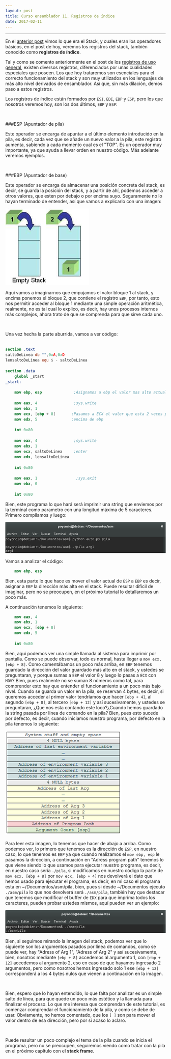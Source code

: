 ```yaml
---
layout: post
title: Curso ensamblador 11. Registros de índice
date: 2017-02-11
---
```

--------------------
En el [anterior post](http://poyoncio.com/2017/02/03/Curso-ensamblador-10-Stack/) vimos lo que era el Stack, y cuales eran los operadores básicos, en el post de hoy, veremos los registros del stack, también conocido como **registros de índice**.

Tal y como se comento anteriormente en el post de los [registros de uso general](http://poyoncio.com/2017/01/01/Curso-ensamblador-03-Registros-de-uso-general-y-mov/), existen diversos registros, diferenciados por unas cualidades especiales que poseen. Los que hoy trataremos son esenciales para el correcto funcionamiento del stack y son muy utilizados en los lenguajes de más alto nivel derivados de ensamblador. Así que, sin más dilación, demos paso a estos registros.

Los registros de índice están formados por ```ESI```, ```EDI```, ```EBP``` y ```ESP```, pero los que nosotros veremos hoy, son los dos últimos, ```EBP``` y ```ESP```:

<br>

###ESP (Apuntador de pila)

Este operador se encarga de apuntar a el último elemento introducido en la pila, es decir, cada vez que se añade un nuevo valor a la pila, este registro aumenta, sabiendo a cada momento cual es el "TOP". Es un operador muy importante, ya que ayuda a llevar orden en nuestro código. Más adelante veremos ejemplos.

<br>

###EBP (Apuntador de base)

Este operador se encarga de almacenar una posición concreta del stack, es decir, se guarda la posición del stack, y a partir de ahí, podemos acceder a otros valores, que esten por debajo o por encima suyo. Seguramente no lo hayan terminado de entender, así que vamos a explicarlo con una imagen:

<img src="/images/stack-22-10-ex-nasm-2333.png" />

Aqui vamos a imaginarnos que empujamos el valor bloque 1 al stack, y encima ponemos el bloque 2, que contiene el registro ```EBP```, por tanto, esto nos permitir acceder al bloque 1 mediante una simple operación aritmética, realmente, no es tal cual lo explico, es decir, hay unos procesos internos más complejos, ahora trato de que se comprenda para que sirve cada uno. 


<br>

Una vez hecha la parte aburrida, vamos a ver código:

```nasm

section .text
saltoDeLinea db "",0xA,0xD
lensaltoDeLinea equ $ - saltoDeLinea

section .data
    global _start
_start:

    mov ebp, esp              ;Asignamos a ebp el valor mas alto actual

    mov eax, 4                ;sys.write
    mov ebx, 1
    mov ecx, [ebp + 8]       ;Pasamos a ECX el valor que esta 2 veces por
    mov edx, 5               ;encima de ebp

    int 0x80

    mov eax, 4                ;sys.write
    mov ebx, 1
    mov ecx, saltoDeLinea     ;enter
    mov edx, lensaltoDeLinea

    int 0x80

    mov eax, 1                 ;sys.exit
    mov ebx, 0

    int 0x80
```

Bien, este programa lo que hará será imprimir una string que enviemos por la terminal como parametro con una longitud máxima de 5 caracteres. Primero compilamos y luego:

<img src="/images/captura-comp-stack-init---seg-ebp-esp.png" />  

Vamos a analizar el código:

```nasm
    mov ebp, esp
```

Bien, esta parte lo que hace es mover el valor actual de ```ESP``` a ```EBP``` es decir, asignar a ```EBP``` la dirección más alta en el stack. Puede resultar difícil de imaginar, pero no se preocupen, en el próximo tutorial lo detallaremos un poco más.

A continuación tenemos lo siguiente:

```nasm
    mov eax, 4
    mov ebx, 1
    mov ecx, [ebp + 8]
    mov edx, 5

    int 0x80
```

Bien, aquí podemos ver una simple llamada al sistema para imprimir por pantalla. Como se puede observar, todo es normal, hasta llegar a  ```mov ecx, [ebp + 8]```. Como comentábamos un poco más arriba, en ```EBP``` tenemos guardado la dirección del valor guardado más alto en el stack, y ustedes se preguntaran, y porque sumas a ```EBP``` el valor 8 y luego lo pasas a ```ECX``` con ```MOV```? Bien, pues realmente no se suman 8 números como tal, para comprender esto hay que entender el funcionamiento a un poco más bajo nivel. Cuando se guarda un valor en la pila, se reservan 4 bytes, es decir, si queremos acceder al primer valor tendríamos que hacer ```[ebp + 4]```, al segundo ```[ebp + 8]```, al tercero ```[ebp + 12]``` y así sucesivamente, y ustedes se preguntaran, ¿Que nos esta contando este loco?¿Cuando hemos guardado la string pasada por linea de comando en la pila? Bien, pues esto sucede por defecto, es decir, cuando iniciamos nuestro programa, por defecto en la pila tenemos lo siguiente:

<img src="/images/stack-asm-start-line-parameterscode-x.png" />

Para leer esta imagen, lo tenemos que hacer de abajo a arriba. Como podemos ver, lo primero que tenemos es la dirección de ```ESP```, en nuestro caso, lo que tenemos es ```EBP``` ya que cuando realizamos el ```mov ebp, esp``` le pasamos la dirección, a continuación en "Adress program path" tenemos lo que viene siendo lo que usamos para ejecutar nuestro programa, es decir, en nuestro caso sería ```./pila```, si modificamos en nuestro código la parte de ```mov ecx, [ebp + 8]``` por ```mov ecx, [ebp + 4]``` nos devolverá el dato que hemos usado para ejecutar el programa, es decir, en mi caso el programa esta en ~/Documentos/asm/pila, bien, pues si desde ~/Documentos ejecuto ```./asm/pila``` lo que nos devolverá será ```./asm/pila```, también hay que destacar que tenemos que modificar el buffer de ```EDX``` para que imprima todos los caracteres, pueden probar ustedes mismos, aquí pueden ver un ejemplo:


<img src="/images/captura-ejemplo-asmpila-doc-ebp4.png" />


Bien, si seguimos mirando la imagen del stack, podemos ver que lo siguiente son los argumentos pasados por línea de comandos, como se puede ver, hay "Adress of Arg 1", "Adress of Arg 2" y así sucesivamente, bien, nosotros mediante ```[ebp + 8]``` accedemos al argumento 1, con ```[ebp + 12]``` accedemos al argumento 2, eso en caso de que hayamos ingresado 2 argumentos, pero como nosotros hemos ingresado solo 1 ese ```[ebp + 12]``` corresponderá a los 4 bytes nulos que vienen a continuación en la imagen.

<br>

Bien, espero que lo hayan entendido, lo que falta por analizar es un simple salto de línea, para que quede un poco más estético y la llamada para finalizar el proceso. Lo que me interesa que comprendan de este tutorial, es comenzar comprendar el funcionamiento de la pila, y como se debe de usar. Obviamente, no hemos comentado, que los ```[ ]``` son para mover el valor dentro de esa dirección, pero por si acaso lo aclaro.

<br>

Puede resultar un poco complejo el tema de la pila cuando se inicia el programa, pero no se preocupen, seguiremos viendo como tratar con la pila en el próximo capítulo con el **stack frame**.  
